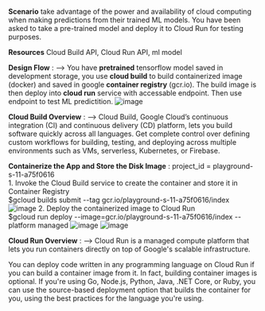 **Scenario**
take advantage of the power and availability of cloud computing when making predictions from their trained ML models. You have been asked to take a pre-trained model and deploy it to Cloud Run for testing purposes.

**Resources**
Cloud Build API, Cloud Run API, ml model

**Design Flow** :  --> 
You have **pretrained** tensorflow model saved in development storage, you use **cloud build** to build containerized image (docker) and saved in google **container registry** (gcr.io). The build image is then deploy into **cloud run** service with accessable endpoint. Then use endpoint to test ML predictition.
![image](https://github.com/rameshjoshi/ml-model-google-deploy-with-cloudrun/assets/7277702/206d987a-a033-4df5-bfc4-f629dcc7a3a7)




**Cloud Build Overview** : -->
Cloud Build, Google Cloud’s continuous integration (CI) and continuous delivery (CD) platform, lets you build software quickly across all languages. Get complete control over defining custom workflows for building, testing, and deploying across multiple environments such as VMs, serverless, Kubernetes, or Firebase.

**Containerize the App and Store the Disk Image** : 
    project_id = playground-s-11-a75f0616    
    1. Invoke the Cloud Build service to create the container and store it in Container Registry    
    $gcloud builds submit --tag gcr.io/playground-s-11-a75f0616/index
    ![image](https://github.com/rameshjoshi/ml-model-google-deploy-with-cloudrun/assets/7277702/53740024-d511-4c03-8aed-4e57221936dc)
    2. Deploy the containerized image to Cloud Run    
    $gcloud run deploy --image=gcr.io/playground-s-11-a75f0616/index --platform managed
    ![image](https://github.com/rameshjoshi/ml-model-google-deploy-with-cloudrun/assets/7277702/0875fec8-493e-4fc3-b32f-858a1b49406d)
    ![image](https://github.com/rameshjoshi/ml-model-google-deploy-with-cloudrun/assets/7277702/2d264f0c-ae53-4255-af59-5831be2636b4)



**Cloud Run Overview** : -->
Cloud Run is a managed compute platform that lets you run containers directly on top of Google's scalable infrastructure.

You can deploy code written in any programming language on Cloud Run if you can build a container image from it. In fact, building container images is optional. If you're using Go, Node.js, Python, Java, .NET Core, or Ruby, you can use the source-based deployment option that builds the container for you, using the best practices for the language you're using.


